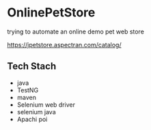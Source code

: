 # OnlinePetStore
trying to automate an online demo pet web store

https://jpetstore.aspectran.com/catalog/

## Tech Stach
- java
- TestNG
- maven
- Selenium web driver
- selenium java
- Apachi poi

